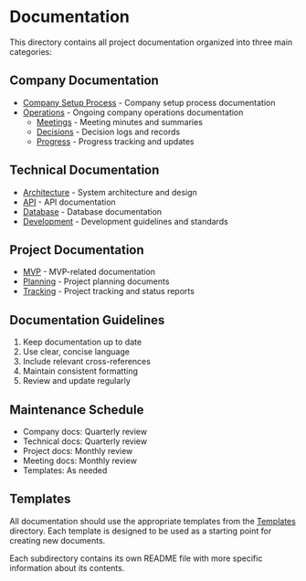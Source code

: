 # Documentation

This directory contains all project documentation organized into three main categories:

## Company Documentation
- [Company Setup Process](company/setup/README.md) - Company setup process documentation
- [Operations](company/operations/README.md) - Ongoing company operations documentation
  - [Meetings](company/operations/meetings/README.md) - Meeting minutes and summaries
  - [Decisions](company/operations/decisions/README.md) - Decision logs and records
  - [Progress](company/operations/progress/README.md) - Progress tracking and updates

## Technical Documentation
- [Architecture](technical/architecture/README.md) - System architecture and design
- [API](technical/api/README.md) - API documentation
- [Database](technical/database/README.md) - Database documentation
- [Development](technical/development/README.md) - Development guidelines and standards

## Project Documentation
- [MVP](project/mvp/README.md) - MVP-related documentation
- [Planning](project/planning/README.md) - Project planning documents
- [Tracking](project/tracking/README.md) - Project tracking and status reports

## Documentation Guidelines
1. Keep documentation up to date
2. Use clear, concise language
3. Include relevant cross-references
4. Maintain consistent formatting
5. Review and update regularly

## Maintenance Schedule
- Company docs: Quarterly review
- Technical docs: Quarterly review
- Project docs: Monthly review
- Meeting docs: Monthly review
- Templates: As needed

## Templates
All documentation should use the appropriate templates from the [Templates](templates/README.md) directory. Each template is designed to be used as a starting point for creating new documents.

Each subdirectory contains its own README file with more specific information about its contents. 